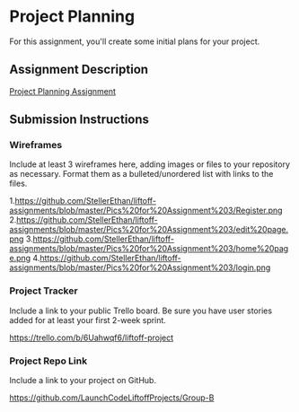 # Project Planning
For this assignment, you'll create some initial plans for your project.

## Assignment Description
[Project Planning Assignment](https://education.launchcode.org/liftoff/modules/assignments/project-planning)

## Submission Instructions

### Wireframes

Include at least 3 wireframes here, adding images or files to your repository as necessary. Format them as a bulleted/unordered list with links to the files.

1.https://github.com/StellerEthan/liftoff-assignments/blob/master/Pics%20for%20Assignment%203/Register.png
2.https://github.com/StellerEthan/liftoff-assignments/blob/master/Pics%20for%20Assignment%203/edit%20page.png
3.https://github.com/StellerEthan/liftoff-assignments/blob/master/Pics%20for%20Assignment%203/home%20page.png
4.https://github.com/StellerEthan/liftoff-assignments/blob/master/Pics%20for%20Assignment%203/login.png

### Project Tracker

Include a link to your public Trello board. Be sure you have user stories added for at least your first 2-week sprint.

https://trello.com/b/6Uahwqf6/liftoff-project

### Project Repo Link

Include a link to your project on GitHub.

https://github.com/LaunchCodeLiftoffProjects/Group-B
